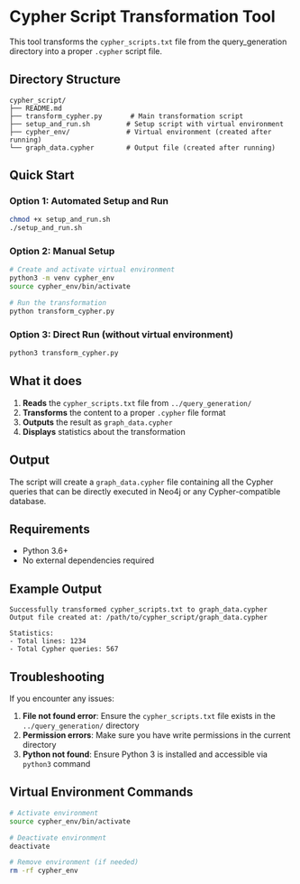 # Cypher Script Transformation Tool

This tool transforms the `cypher_scripts.txt` file from the query_generation directory into a proper `.cypher` script file.

## Directory Structure
```
cypher_script/
├── README.md
├── transform_cypher.py       # Main transformation script
├── setup_and_run.sh         # Setup script with virtual environment
├── cypher_env/              # Virtual environment (created after running)
└── graph_data.cypher        # Output file (created after running)
```

## Quick Start

### Option 1: Automated Setup and Run
```bash
chmod +x setup_and_run.sh
./setup_and_run.sh
```

### Option 2: Manual Setup
```bash
# Create and activate virtual environment
python3 -m venv cypher_env
source cypher_env/bin/activate

# Run the transformation
python transform_cypher.py
```

### Option 3: Direct Run (without virtual environment)
```bash
python3 transform_cypher.py
```

## What it does

1. **Reads** the `cypher_scripts.txt` file from `../query_generation/`
2. **Transforms** the content to a proper `.cypher` file format
3. **Outputs** the result as `graph_data.cypher`
4. **Displays** statistics about the transformation

## Output

The script will create a `graph_data.cypher` file containing all the Cypher queries that can be directly executed in Neo4j or any Cypher-compatible database.

## Requirements

- Python 3.6+
- No external dependencies required

## Example Output
```
Successfully transformed cypher_scripts.txt to graph_data.cypher
Output file created at: /path/to/cypher_script/graph_data.cypher

Statistics:
- Total lines: 1234
- Total Cypher queries: 567
```

## Troubleshooting

If you encounter any issues:

1. **File not found error**: Ensure the `cypher_scripts.txt` file exists in the `../query_generation/` directory
2. **Permission errors**: Make sure you have write permissions in the current directory
3. **Python not found**: Ensure Python 3 is installed and accessible via `python3` command

## Virtual Environment Commands

```bash
# Activate environment
source cypher_env/bin/activate

# Deactivate environment
deactivate

# Remove environment (if needed)
rm -rf cypher_env
```
